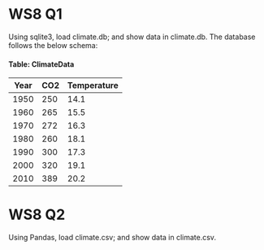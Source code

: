 
# WS8 Q1

Using sqlite3, load climate.db; and show data in climate.db. The database follows the below schema:


#### Table: ClimateData
| Year      | CO2 | Temperature
| ----------- | ----------- | ----------- |
| 1950 | 250 | 14.1 |
| 1960 | 265 | 15.5 |
| 1970 | 272 | 16.3 |
| 1980 | 260 | 18.1 |
| 1990 | 300 | 17.3|
| 2000 | 320 | 19.1 |
| 2010 | 389 | 20.2 |


# WS8 Q2

Using Pandas, load climate.csv; and show data in climate.csv.
